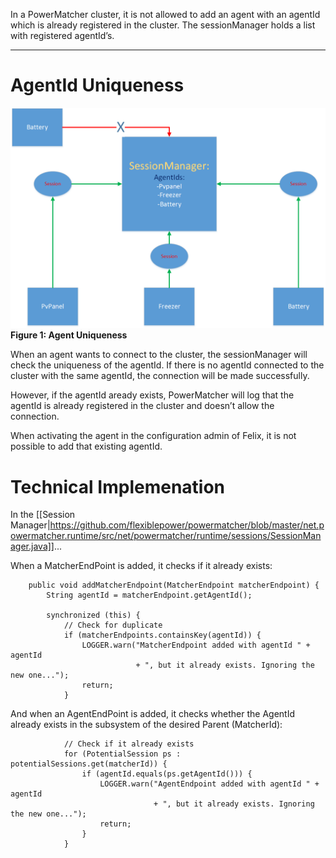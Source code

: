 In a PowerMatcher cluster, it is not allowed to add an agent with an agentId which is already registered in the cluster. The sessionManager holds a list with registered agentId’s.

---------------------------------------

# AgentId Uniqueness

![UniqueAgentId](UniquenessAgents.png)
**Figure 1: Agent Uniqueness**

When an agent wants to connect to the cluster, the sessionManager will check the uniqueness of the agentId.
If there is no agentId connected to the cluster with the same agentId, the connection will be made successfully. 

However, if the agentId aready exists, PowerMatcher will log that the agentId is already registered in the cluster and doesn’t allow the connection.

When activating the agent in the configuration admin of Felix, it is not possible to add that existing agentId.

# Technical Implemenation

In the [[Session Manager|https://github.com/flexiblepower/powermatcher/blob/master/net.powermatcher.runtime/src/net/powermatcher/runtime/sessions/SessionManager.java]]...

When a MatcherEndPoint is added, it checks if it already exists:

```
    public void addMatcherEndpoint(MatcherEndpoint matcherEndpoint) {
        String agentId = matcherEndpoint.getAgentId();

        synchronized (this) {
            // Check for duplicate
            if (matcherEndpoints.containsKey(agentId)) {
                LOGGER.warn("MatcherEndpoint added with agentId " + agentId
                            + ", but it already exists. Ignoring the new one...");
                return;
            }
```

And when an AgentEndPoint is added, it checks whether the AgentId already exists in the subsystem of the desired Parent (MatcherId):

```
            // Check if it already exists
            for (PotentialSession ps : potentialSessions.get(matcherId)) {
                if (agentId.equals(ps.getAgentId())) {
                    LOGGER.warn("AgentEndpoint added with agentId " + agentId
                                + ", but it already exists. Ignoring the new one...");
                    return;
                }
            }
```
